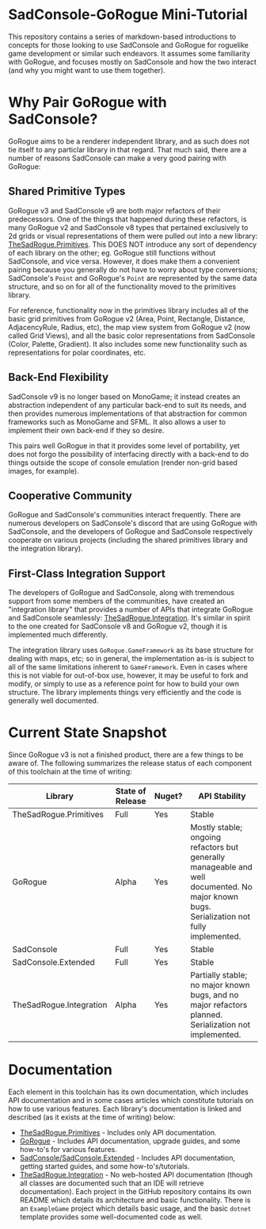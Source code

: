 # SadConsole-GoRogue Mini-Tutorial
This repository contains a series of markdown-based introductions to concepts for those looking to use SadConsole and GoRogue for roguelike game development or similar such endeavors.  It assumes some familiarity with GoRogue, and focuses mostly on SadConsole and how the two interact (and why you might want to use them together).

# Why Pair GoRogue with SadConsole?
GoRogue aims to be a renderer independent library, and as such does not tie itself to any particlar library in that regard.  That much said, there are a number of reasons SadConsole can make a very good pairing with GoRogue:

## Shared Primitive Types
GoRogue v3 and SadConsole v9 are both major refactors of their predecessors.  One of the things that happened during these refactors, is many GoRogue v2 and SadConsole v8 types that pertained exclusively to 2d grids or visual representations of them were pulled out into a new library: [TheSadRogue.Primitives](https://github.com/thesadrogue/TheSadRogue.Primitives).  This DOES NOT introduce any sort of dependency of each library on the other; eg. GoRogue still functions without SadConsole, and vice versa.  However, it does make them a convenient pairing because you generally do not have to worry about type conversions; SadConsole's `Point` and GoRogue's `Point` are represented by the same data structure, and so on for all of the functionality moved to the primitives library.

For reference, functionality now in the primitives library includes all of the basic grid primitives from GoRogue v2 (Area, Point, Rectangle, Distance, AdjacencyRule, Radius, etc), the map view system from GoRogue v2 (now called Grid Views), and all the basic color representations from SadConsole (Color, Palette, Gradient).  It also includes some new functionality such as representations for polar coordinates, etc.

## Back-End Flexibility
SadConsole v9 is no longer based on MonoGame; it instead creates an abstraction independent of any particular back-end to suit its needs, and then provides numerous implementations of that abstraction for common frameworks such as MonoGame and SFML.  It also allows a user to implement their own back-end if they so desire.

This pairs well GoRogue in that it provides some level of portability, yet does not forgo the possibility of interfacing directly with a back-end to do things outside the scope of console emulation (render non-grid based images, for example).

## Cooperative Community
GoRogue and SadConsole's communities interact frequently.  There are numerous developers on SadConsole's discord that are using GoRogue with SadConsole, and the developers of GoRogue and SadConsole respectively cooperate on various projects (including the shared primitives library and the integration library).

## First-Class Integration Support
The developers of GoRogue and SadConsole, along with tremendous support from some members of the communities, have created an "integration library" that provides a number of APIs that integrate GoRogue and SadConsole seamlessly: [TheSadRogue.Integration](https://github.com/thesadrogue/TheSadRogue.Integration).  It's similar in spirit to the one created for SadConsole v8 and GoRogue v2, though it is implemented much differently.

The integration library uses `GoRogue.GameFramework` as its base structure for dealing with maps, etc; so in general, the implementation as-is is subject to all of the same limitations inherent to `GameFramework`.  Even in cases where this is not viable for out-of-box use, however, it may be useful to fork and modify, or simply to use as a reference point for how to build your own structure.  The library implements things very efficiently and the code is generally well documented.

# Current State Snapshot
Since GoRogue v3 is not a finished product, there are a few things to be aware of.  The following summarizes the release status of each component of this toolchain at the time of writing:

| Library                 | State of Release  | Nuget? | API Stability |
| ----------------------- | ----------------- | ------ | ------------- |
| TheSadRogue.Primitives  | Full              | Yes    | Stable        |
| GoRogue                 | Alpha             | Yes    | Mostly stable; ongoing refactors but generally manageable and well documented.  No major known bugs.  Serialization not fully implemented. |
| SadConsole              | Full              | Yes    | Stable        |
| SadConsole.Extended     | Full              | Yes    | Stable        |
| TheSadRogue.Integration | Alpha             | Yes    | Partially stable; no major known bugs, and no major refactors planned.  Serialization not implemented. |

# Documentation
Each element in this toolchain has its own documentation, which includes API documentation and in some cases articles which constitute tutorials on how to use various features.  Each library's documentation is linked and described (as it exists at the time of writing) below:
- [TheSadRogue.Primitives](https://thesadrogue.github.io/TheSadRogue.Primitives/) - Includes only API documentation.
- [GoRogue](http://www.roguelib.com) - Includes API documentation, upgrade guides, and some how-to's for various features.
- [SadConsole/SadConsole.Extended](https://www.sadconsole.com/v9) - Includes API documentation, getting started guides, and some how-to's/tutorials.
- [TheSadRogue.Integration](https://github.com/thesadrogue/TheSadRogue.Integration) - No web-hosted API documentation (though all classes are documented such that an IDE will retrieve documentation).  Each project in the GitHub repository contains its own README which details its architecture and basic functionality.  There is an `ExampleGame` project which details basic usage, and the basic `dotnet` template provides some well-documented code as well.